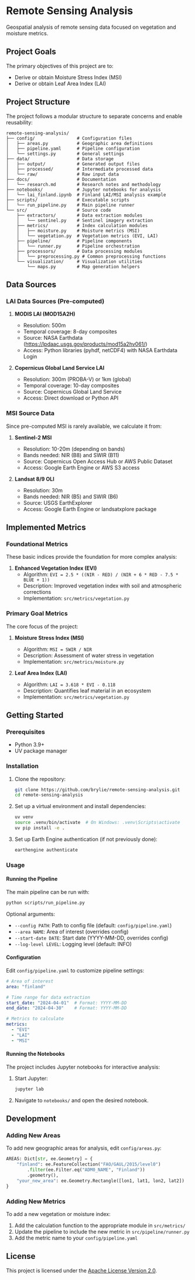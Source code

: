 # Remote Sensing Analysis

Geospatial analysis of remote sensing data focused on vegetation and moisture metrics.

## Project Goals

The primary objectives of this project are to:
- Derive or obtain Moisture Stress Index (MSI)
- Derive or obtain Leaf Area Index (LAI)

## Project Structure

The project follows a modular structure to separate concerns and enable reusability:

```
remote-sensing-analysis/
├── config/                # Configuration files
│   ├── areas.py           # Geographic area definitions
│   ├── pipeline.yaml      # Pipeline configuration
│   └── settings.py        # General settings
├── data/                  # Data storage
│   ├── output/            # Generated output files
│   ├── processed/         # Intermediate processed data
│   └── raw/               # Raw input data
├── docs/                  # Documentation
│   └── research.md        # Research notes and methodology
├── notebooks/             # Jupyter notebooks for analysis
│   └── lai_finland.ipynb  # Finland LAI/MSI analysis example
├── scripts/               # Executable scripts
│   └── run_pipeline.py    # Main pipeline runner
└── src/                   # Source code
    ├── extractors/        # Data extraction modules
    │   └── sentinel.py    # Sentinel imagery extraction
    ├── metrics/           # Index calculation modules
    │   ├── moisture.py    # Moisture metrics (MSI)
    │   └── vegetation.py  # Vegetation metrics (EVI, LAI)
    ├── pipeline/          # Pipeline components
    │   └── runner.py      # Pipeline orchestration
    ├── processors/        # Data processing modules
    │   └── preprocessing.py # Common preprocessing functions
    └── visualization/     # Visualization utilities
        └── maps.py        # Map generation helpers
```

## Data Sources

### LAI Data Sources (Pre-computed)

1. **MODIS LAI (MOD15A2H)**
   - Resolution: 500m
   - Temporal coverage: 8-day composites
   - Source: NASA Earthdata (https://lpdaac.usgs.gov/products/mod15a2hv061/)
   - Access: Python libraries (pyhdf, netCDF4) with NASA Earthdata Login

2. **Copernicus Global Land Service LAI**
   - Resolution: 300m (PROBA-V) or 1km (global)
   - Temporal coverage: 10-day composites
   - Source: Copernicus Global Land Service
   - Access: Direct download or Python API

### MSI Source Data

Since pre-computed MSI is rarely available, we calculate it from:

1. **Sentinel-2 MSI**
   - Resolution: 10-20m (depending on bands)
   - Bands needed: NIR (B8) and SWIR (B11)
   - Source: Copernicus Open Access Hub or AWS Public Dataset
   - Access: Google Earth Engine or AWS S3 access

2. **Landsat 8/9 OLI**
   - Resolution: 30m
   - Bands needed: NIR (B5) and SWIR (B6)
   - Source: USGS EarthExplorer
   - Access: Google Earth Engine or landsatxplore package

## Implemented Metrics

### Foundational Metrics

These basic indices provide the foundation for more complex analysis:

1. **Enhanced Vegetation Index (EVI)**
   - Algorithm: `EVI = 2.5 * ((NIR - RED) / (NIR + 6 * RED - 7.5 * BLUE + 1))`
   - Description: Improved vegetation index with soil and atmospheric corrections
   - Implementation: `src/metrics/vegetation.py`

### Primary Goal Metrics

The core focus of the project:

1. **Moisture Stress Index (MSI)**
   - Algorithm: `MSI = SWIR / NIR`
   - Description: Assessment of water stress in vegetation
   - Implementation: `src/metrics/moisture.py`

2. **Leaf Area Index (LAI)**
   - Algorithm: `LAI = 3.618 * EVI - 0.118`
   - Description: Quantifies leaf material in an ecosystem
   - Implementation: `src/metrics/vegetation.py`

## Getting Started

### Prerequisites

- Python 3.9+
- UV package manager

### Installation

1. Clone the repository:
   ```bash
   git clone https://github.com/brylie/remote-sensing-analysis.git
   cd remote-sensing-analysis
   ```

2. Set up a virtual environment and install dependencies:
   ```bash
   uv venv
   source .venv/bin/activate  # On Windows: .venv\Scripts\activate
   uv pip install -e .
   ```

3. Set up Earth Engine authentication (if not previously done):
   ```bash
   earthengine authenticate
   ```

### Usage

#### Running the Pipeline

The main pipeline can be run with:

```bash
python scripts/run_pipeline.py
```

Optional arguments:
- `--config PATH`: Path to config file (default: `config/pipeline.yaml`)
- `--area NAME`: Area of interest (overrides config)
- `--start-date DATE`: Start date (YYYY-MM-DD, overrides config)
- `--log-level LEVEL`: Logging level (default: INFO)

#### Configuration

Edit `config/pipeline.yaml` to customize pipeline settings:

```yaml
# Area of interest
area: "finland"

# Time range for data extraction
start_date: "2024-04-01"  # Format: YYYY-MM-DD
end_date: "2024-04-30"    # Format: YYYY-MM-DD

# Metrics to calculate
metrics:
  - "EVI"
  - "LAI"
  - "MSI"
```

#### Running the Notebooks

The project includes Jupyter notebooks for interactive analysis:

1. Start Jupyter:
   ```bash
   jupyter lab
   ```

2. Navigate to `notebooks/` and open the desired notebook.

## Development

### Adding New Areas

To add new geographic areas for analysis, edit `config/areas.py`:

```python
AREAS: Dict[str, ee.Geometry] = {
    "finland": ee.FeatureCollection("FAO/GAUL/2015/level0")
        .filter(ee.Filter.eq("ADM0_NAME", "Finland"))
        .geometry(),
    "your_new_area": ee.Geometry.Rectangle([lon1, lat1, lon2, lat2])
}
```

### Adding New Metrics

To add a new vegetation or moisture index:

1. Add the calculation function to the appropriate module in `src/metrics/`
2. Update the pipeline to include the new metric in `src/pipeline/runner.py`
3. Add the metric name to your `config/pipeline.yaml`

## License

This project is licensed under the [Apache License Version 2.0](LICENSE).
